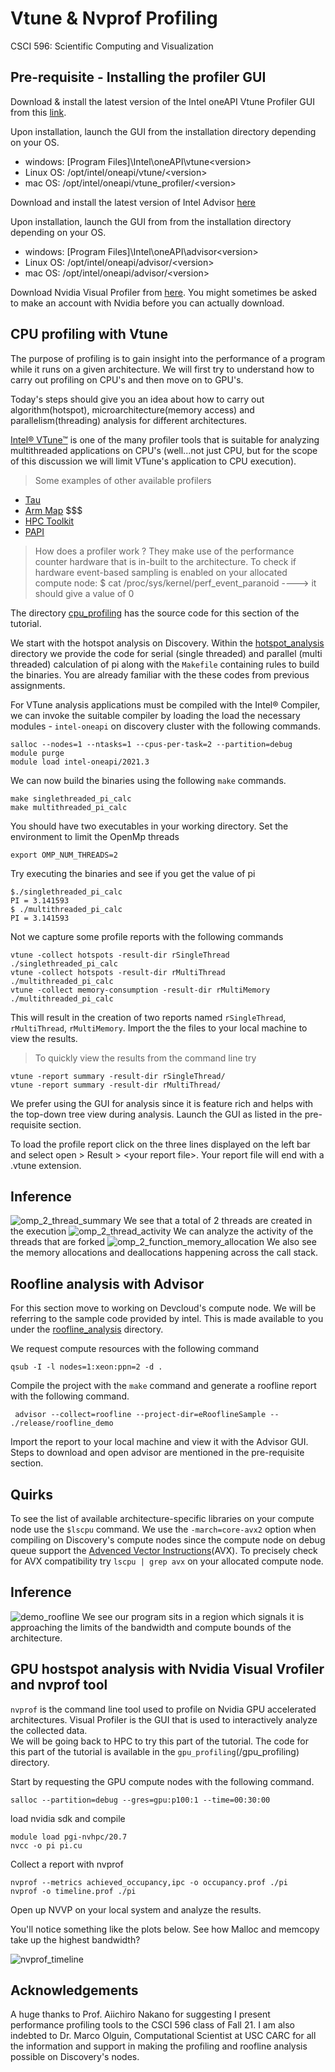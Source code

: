 # Vtune & Nvprof Profiling
CSCI 596: Scientific Computing and Visualization

## Pre-requisite - Installing the profiler GUI
Download & install the latest version of the Intel oneAPI Vtune Profiler GUI from this [link](https://www.intel.com/content/www/us/en/developer/tools/oneapi/vtune-profiler-download.html).

Upon installation, launch the GUI from the installation directory depending on your OS.
- windows: [Program Files]\Intel\oneAPI\vtune\<version>
- Linux OS: /opt/intel/oneapi/vtune/\<version>
- mac OS: /opt/intel/oneapi/vtune_profiler/\<version>

Download and install the latest version of Intel Advisor [here](https://www.intel.com/content/www/us/en/developer/articles/tool/oneapi-standalone-components.html#advisor)

Upon installation, launch the GUI from from the installation directory depending on your OS.
- windows: [Program Files]\Intel\oneAPI\advisor\<version>
- Linux OS: /opt/intel/oneapi/advisor/\<version>
- mac OS: /opt/intel/oneapi/advisor/\<version>


Download Nvidia Visual Profiler from [here](https://developer.nvidia.com/nvidia-visual-profiler). You might sometimes be asked to make an account with Nvidia before you can actually download.

## CPU profiling with Vtune

The purpose of profiling is to gain insight into the performance of a program while it runs on a given architecture.
We will first try to understand how to carry out profiling on CPU's and then move on to GPU's.

Today's steps should give you an idea about how to carry out algorithm(hotspot), microarchitecture(memory access) and parallelism(threading) analysis for different architectures.

[Intel® VTune™](https://www.intel.com/content/www/us/en/develop/documentation/vtune-help/top.html) is one of the many profiler tools that is suitable for analyzing multithreaded applications on CPU's (well...not just CPU, but for the scope of this discussion we will limit  VTune's application to CPU execution).

> Some examples of other available profilers
- [Tau](http://www.cs.uoregon.edu/research/tau/home.php)
- [Arm Map](https://www.arm.com/products/development-tools/server-and-hpc/forge/map) $$$
- [HPC Toolkit](http://hpctoolkit.org/)
- [PAPI](http://icl.cs.utk.edu/papi/)

> How does a profiler work ?
They make use of the performance counter hardware that is in-built to the architecture.
To check if hardware event-based sampling is enabled on your allocated compute node:
$ cat /proc/sys/kernel/perf_event_paranoid ----> it should give a value of 0

The directory [cpu_profiling](/cpu_profiling) has the source code for this section of the tutorial.

We start with the hotspot analysis on Discovery. Within the [hotspot_analysis](/cpu_profiling/hotspot_analysis) directory we provide the code for serial (single threaded) and parallel (multi threaded) calculation of pi along with the `Makefile` containing rules to build the binaries. You are already familiar with the these codes from previous assignments.

For VTune analysis applications must be compiled with the Intel® Compiler, we can invoke the suitable compiler by loading the load the necessary modules - `intel-oneapi` on discovery cluster with the following commands.

```
salloc --nodes=1 --ntasks=1 --cpus-per-task=2 --partition=debug
module purge
module load intel-oneapi/2021.3
```

We can now build the binaries using the following `make` commands.

```
make singlethreaded_pi_calc
make multithreaded_pi_calc
```
You should have two executables in your working directory.
Set the environment to limit the OpenMp threads
```
export OMP_NUM_THREADS=2
```

Try executing the binaries and see if you get the value of pi

```
$./singlethreaded_pi_calc
PI = 3.141593
$ ./multithreaded_pi_calc
PI = 3.141593
```

Not we capture some profile reports with the following commands
```
vtune -collect hotspots -result-dir rSingleThread ./singlethreaded_pi_calc
vtune -collect hotspots -result-dir rMultiThread ./multithreaded_pi_calc
vtune -collect memory-consumption -result-dir rMultiMemory ./multithreaded_pi_calc

```
This will result in the creation of two reports named `rSingleThread`, `rMultiThread`, `rMultiMemory`. Import the the files to your local machine to view the results.

> To quickly view the results from the command line try
```
vtune -report summary -result-dir rSingleThread/
vtune -report summary -result-dir rMultiThread/
```

We prefer using the GUI for analysis since it is feature rich and helps with the top-down tree view during analysis. Launch the GUI as listed in the pre-requisite section.

To load the profile report click on the three lines displayed on the left bar and select open > Result > \<your report file>. Your report file will end with a .vtune extension.

## Inference
![omp_2_thread_summary](img/omp_2_thread_summary.png)
We see that a total of 2 threads are created in the execution
![omp_2_thread_activity](img/omp_2_thread_activity.png)
We can analyze the activity of the threads that are forked
![omp_2_function_memory_allocation](img/omp_2_function_memory_allocation.png)
We also see the memory allocations and deallocations happening across the call stack.

## Roofline analysis with Advisor
For this section move to working on Devcloud's compute node. We will be referring to the sample code provided by intel. This is made available to you under the [roofline_analysis](/cpu_profiling/roofline_analysis) directory.

We request compute resources with the following command
```
qsub -I -l nodes=1:xeon:ppn=2 -d .
```
Compile the project with the `make` command and generate a roofline report with the following command.

```
 advisor --collect=roofline --project-dir=eRooflineSample -- ./release/roofline_demo
```

Import the report to your local machine and view it with the Advisor GUI. Steps to download and open advisor are mentioned in the pre-requisite section.

## Quirks

To see the list of available architecture-specific libraries on your compute node use the `$lscpu` command. We use the `-march=core-avx2` option when compiling on Discovery's compute nodes since the compute node on debug queue support the [Advenced Vector Instructions](https://en.wikipedia.org/wiki/Advanced_Vector_Extensions)(AVX).
To precisely check for AVX compatibility try
`lscpu | grep avx` on your allocated compute node.

## Inference
![demo_roofline](img/demo_roofline.png)
We see our program sits in a region which signals it is approaching the limits of the bandwidth and compute bounds of the architecture.

## GPU hostspot analysis with Nvidia Visual Vrofiler and nvprof tool
`nvprof` is the command line tool used to profile on Nvidia GPU accelerated architectures. Visual Profiler is the GUI that is used to interactively analyze the collected data.  
We will be going back to HPC to try this part of the tutorial. The code for this part of the tutorial is available in the `gpu_profiling`(/gpu_profiling) directory.

Start by requesting the GPU compute nodes with the following command.
```
salloc --partition=debug --gres=gpu:p100:1 --time=00:30:00
```
load nvidia sdk and compile
```
module load pgi-nvhpc/20.7
nvcc -o pi pi.cu
```
Collect a report with nvprof
```
nvprof --metrics achieved_occupancy,ipc -o occupancy.prof ./pi
nvprof -o timeline.prof ./pi
```
Open up NVVP on your local system and analyze the results.

You'll notice something like the plots below.
See how Malloc and memcopy take up the highest bandwidth?

![nvprof_timeline](img/nvprof_timeline.png)
## Acknowledgements

A huge thanks to Prof. Aiichiro Nakano for suggesting I present performance profiling tools to the CSCI 596 class of Fall 21. I am also indebted to Dr. Marco Olguin, Computational Scientist at USC CARC for all the information and support in making the profiling and roofline analysis possible on Discovery's nodes.
